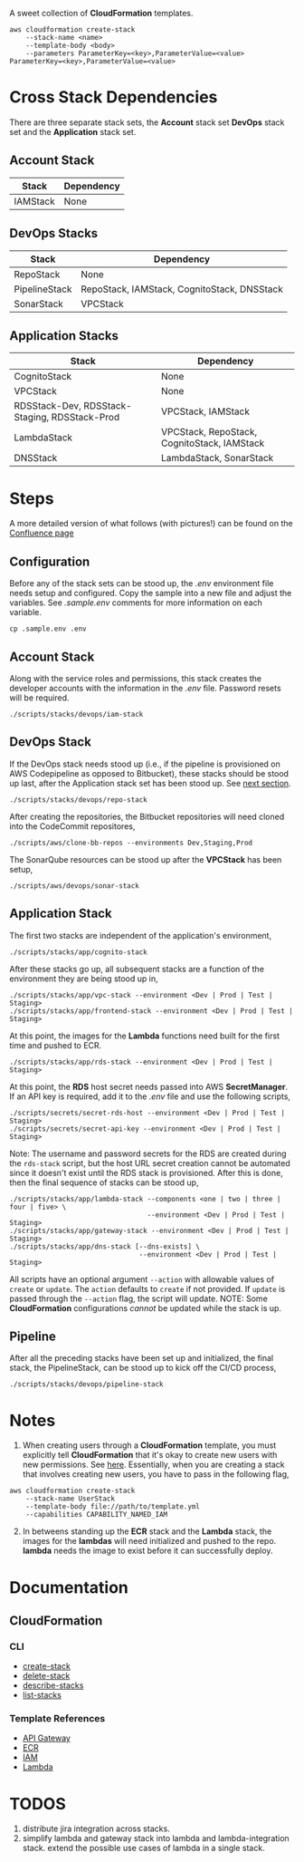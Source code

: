 A sweet collection of **CloudFormation** templates.

```
aws cloudformation create-stack
    --stack-name <name>
    --template-body <body>
    --parameters ParameterKey=<key>,ParameterValue=<value> ParameterKey=<key>,ParameterValue=<value>
```

# Cross Stack Dependencies

There are three separate stack sets, the **Account** stack set **DevOps** stack set and the **Application** stack set. 

## Account Stack
| Stack | Dependency |
| ----- | --------- |
| IAMStack | None |

## DevOps Stacks
| Stack | Dependency | 
| ----- | ---------- |
| RepoStack | None |
| PipelineStack | RepoStack, IAMStack, CognitoStack, DNSStack |
| SonarStack | VPCStack |

## Application Stacks
| Stack  |  Dependency |
| ------ | ----------- |
| CognitoStack | None |
| VPCStack | None | 
| RDSStack-Dev, RDSStack-Staging, RDSStack-Prod | VPCStack, IAMStack | 
| LambdaStack | VPCStack, RepoStack, CognitoStack, IAMStack |
| DNSStack | LambdaStack, SonarStack |

# Steps

A more detailed version of what follows (with pictures!) can be found on the [Confluence page](https://makpar.atlassian.net/wiki/spaces/IN/pages/358580264/Sandbox+Environment+Setup)

## Configuration

Before any of the stack sets can be stood up, the *.env* environment file needs setup and configured. Copy the sample into a new file and adjust the variables. See *.sample.env* comments for more information on each variable.

```
cp .sample.env .env
```

## Account Stack

Along with the service roles and permissions, this stack creates the developer accounts with the information in the *.env* file. Password resets will be required.

```
./scripts/stacks/devops/iam-stack
```

## DevOps Stack

If the DevOps stack needs stood up (i.e., if the pipeline is provisioned on AWS Codepipeline as opposed to Bitbucket), these stacks should be stood up last, after the Application stack set has been stood up. See [next section](/#application-stack).

```
./scripts/stacks/devops/repo-stack
```

After creating the repositories, the Bitbucket repositories will need cloned into the CodeCommit repositores,

```
./scripts/aws/clone-bb-repos --environments Dev,Staging,Prod
```

The SonarQube resources can be stood up after the **VPCStack** has been setup,

```
./scripts/aws/devops/sonar-stack
```

## Application Stack

The first two stacks are independent of the application's environment,

```
./scripts/stacks/app/cognito-stack
```

After these stacks go up, all subsequent stacks are a function of the environment they are being stood up in,

```
./scripts/stacks/app/vpc-stack --environment <Dev | Prod | Test | Staging>
./scripts/stacks/app/frontend-stack --environment <Dev | Prod | Test | Staging> 
```

At this point, the images for the **Lambda** functions need built for the first time and pushed to ECR.

```
./scripts/stacks/app/rds-stack --environment <Dev | Prod | Test | Staging>
```

At this point, the **RDS** host secret needs passed into AWS **SecretManager**. If an API key is required, add it to the *.env* file and use the following scripts,

```
./scripts/secrets/secret-rds-host --environment <Dev | Prod | Test | Staging>
./scripts/secrets/secret-api-key --environment <Dev | Prod | Test | Staging>
```

Note: The username and password secrets for the RDS are created during the `rds-stack` script, but the host URL secret creation cannot be automated since it doesn't exist until the RDS stack is provisioned. After this is done, then the final sequence of stacks can be stood up,

```
./scripts/stacks/app/lambda-stack --components <one | two | three | four | five> \
                                  --environment <Dev | Prod | Test | Staging>
./scripts/stacks/app/gateway-stack --environment <Dev | Prod | Test | Staging>
./scripts/stacks/app/dns-stack [--dns-exists] \
                                --environment <Dev | Prod | Test | Staging> 
```

All scripts have an optional argument ``--action`` with allowable values of `create` or `update`. The `action` defaults to `create` if not provided. If `update` is passed through the ``--action`` flag, the script will update. NOTE: Some **CloudFormation** configurations *cannot* be updated while the stack is up.

## Pipeline

After all the preceding stacks have been set up and initialized, the final stack, the PipelineStack, can be stood up to kick off the CI/CD process,

```
./scripts/stacks/devops/pipeline-stack
```

# Notes

1. When creating users through a **CloudFormation** template, you must explicitly tell **CloudFormation** that it's okay to create new users with new permissions. See [here](https://docs.aws.amazon.com/AWSCloudFormation/latest/APIReference/API_CreateStack.html). Essentially, when you are creating a stack that involves creating new users, you have to pass in the following flag,

```
aws cloudformation create-stack
    --stack-name UserStack
    --template-body file://path/to/template.yml
    --capabilities CAPABILITY_NAMED_IAM
```

2. In betweens standing up the **ECR** stack and the **Lambda** stack, the images for the **lambdas** will need initialized and pushed to the repo. **lambda** needs the image to exist before it can successfully deploy.


# Documentation
## CloudFormation
### CLI
- [create-stack](https://docs.aws.amazon.com/cli/latest/reference/cloudformation/create-stack.html)
- [delete-stack](https://docs.aws.amazon.com/cli/latest/reference/cloudformation/delete-stack.html)
- [describe-stacks](https://docs.aws.amazon.com/cli/latest/reference/cloudformation/describe-stacks.html)
- [list-stacks](https://docs.aws.amazon.com/cli/latest/reference/cloudformation/list-stacks.html)

### Template References
- [API Gateway](https://docs.aws.amazon.com/AWSCloudFormation/latest/UserGuide/AWS_ApiGateway.html)
- [ECR](https://docs.aws.amazon.com/AWSCloudFormation/latest/UserGuide/AWS_ECR.html)
- [IAM](https://docs.aws.amazon.com/AWSCloudFormation/latest/UserGuide/AWS_IAM.html)
- [Lambda](https://docs.aws.amazon.com/AWSCloudFormation/latest/UserGuide/AWS_Lambda.html)

# TODOS

1. distribute jira integration across stacks. 
2. simplify lambda and gateway stack into lambda and lambda-integration stack. extend the possible use cases of lambda in a single stack.